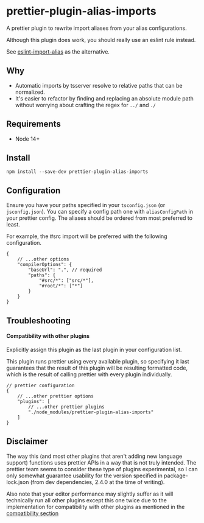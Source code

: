 # prettier-plugin-alias-imports

A prettier plugin to rewrite import aliases from your alias configurations.

Although this plugin does work, you should really use an eslint rule instead.

See [eslint-import-alias](https://github.com/steelsojka/eslint-import-alias) as the alternative.

## Why

-   Automatic imports by tsserver resolve to relative paths that can be normalized.
-   It's easier to refactor by finding and replacing an absolute module path
    without worrying about crafting the regex for `../` and `./`

## Requirements

-   Node 14+

## Install

```shell
npm install --save-dev prettier-plugin-alias-imports
```

## Configuration

Ensure you have your paths specified in your `tsconfig.json` (or `jsconfig.json`).
You can specify a config path one with `aliasConfigPath` in your prettier config.
The aliases should be ordered from most preferred to least.

For example, the #src import will be preferred with the following configuration.

```jsonc
{
    // ...other options
    "compilerOptions": {
        "baseUrl": ".", // required
        "paths": {
            "#src/*": ["src/*"],
            "#root/*": ["*"]
        }
    }
}
```

## Troubleshooting

#### Compatibility with other plugins

Explicitly assign this plugin as the last plugin in your configuration list.

This plugin runs prettier using every available plugin, so specifying it last
guarantees that the result of this plugin will be resulting formatted code,
which is the result of calling prettier with every plugin individually.

```jsonc
// prettier configuration
{
    // ...other prettier options
    "plugins": [
        // ...other prettier plugins
        "./node_modules/prettier-plugin-alias-imports"
    ]
}
```

## Disclaimer

The way this (and most other plugins that aren't adding new language support) functions
uses prettier APIs in a way that is not truly intended. The prettier team seems to consider
these type of plugins experimental, so I can only somewhat guarantee usability for
the version specified in package-lock.json (from dev dependencies, 2.4.0 at the time of writing).

Also note that your editor performance may slightly suffer as it will technically
run all other plugins except this one twice due to the implementation for compatibility
with other plugins as mentioned in the [compatibility section](#compatibility-with-other-plugins)
